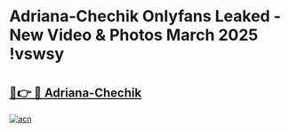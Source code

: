 # Adriana-Chechik Onlyfans Leaked - New Video & Photos March 2025 !vswsy

# <h2><a href="https://y7ngi7.iuczelnia.edu.pl?title=Adriana-Chechik&ref=vswsy">🔗👉 🔴 Adriana-Chechik</a></h2>

[![acn](https://github.com/user-attachments/assets/0f9c940e-d8b0-45ae-aac7-cd30a18b3e1c)](https://y7ngi7.iuczelnia.edu.pl?title=Adriana-Chechik&ref=vswsy)

